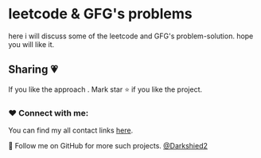 # leetcode & GFG's problems
here i will discuss some of the leetcode and GFG's problem-solution.
hope you will like it.
## Sharing 💗

If you like the approach . Mark star ⭐ if you like the project.
### ❤️ Connect with me:

You can find my all contact links [here](https://harshkumar.vercel.app).

💙 Follow me on GitHub for more such projects. [@Darkshied2](https://github.com/Darkshied2)
